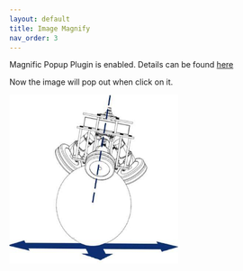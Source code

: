 ```yaml
---
layout: default
title: Image Magnify
nav_order: 3
---
```



Magnific Popup Plugin is enabled. Details can be found [here](https://dimsemenov.com/plugins/magnific-popup/)

Now the image will pop out when click on it.

<a class="image-link" href="/assets/images/ROB_311_Syllabus_23.jpg">
  <img src="/assets/images/ROB_311_Syllabus_23.jpg" alt="course favicon image"
  width="300" height="300">
</a>
